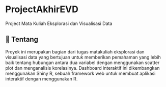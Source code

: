 # ProjectAkhirEVD
Project Mata Kuliah Eksplorasi dan Visualisasi Data

## :scroll: Tentang

Proyek ini merupakan bagian dari tugas matakuliah eksplorasi dan visualisasi data yang bertujuan untuk memberikan pemahaman yang lebih baik tentang hubungan antara dua variabel dengan menggunakan scatter plot dan menganalisis korelasinya. Dashboard interaktif ini dikembangkan menggunakan Shiny R, sebuah framework web untuk membuat aplikasi interaktif dengan menggunakan R.

